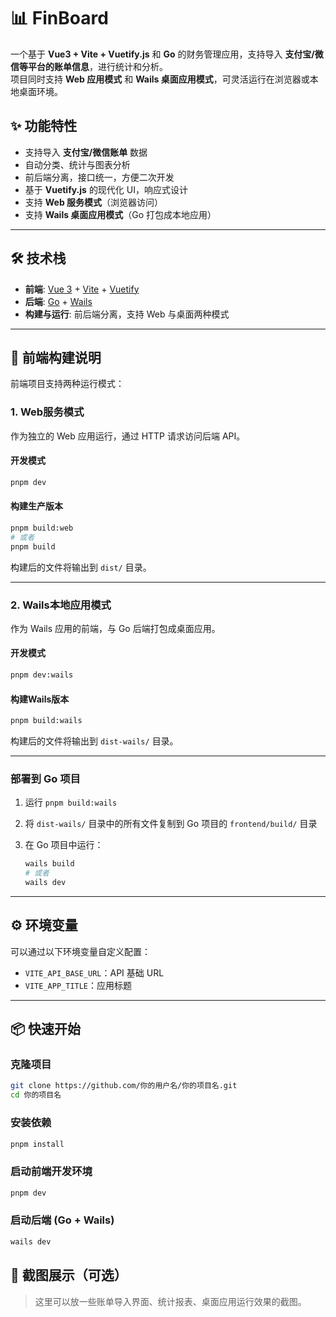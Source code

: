# 📊 FinBoard

一个基于 **Vue3 + Vite + Vuetify.js** 和 **Go** 的财务管理应用，支持导入 **支付宝/微信等平台的账单信息**，进行统计和分析。  
项目同时支持 **Web 应用模式** 和 **Wails 桌面应用模式**，可灵活运行在浏览器或本地桌面环境。

## ✨ 功能特性

- 支持导入 **支付宝/微信账单** 数据
- 自动分类、统计与图表分析
- 前后端分离，接口统一，方便二次开发
- 基于 **Vuetify.js** 的现代化 UI，响应式设计
- 支持 **Web 服务模式**（浏览器访问）
- 支持 **Wails 桌面应用模式**（Go 打包成本地应用）

---

## 🛠 技术栈

- **前端**: [Vue 3](https://vuejs.org) + [Vite](https://vite.dev) + [Vuetify](https://vuetifyjs.com)
- **后端**: [Go](https://go.dev) + [Wails](https://wails.io)
- **构建与运行**: 前后端分离，支持 Web 与桌面两种模式

---

## 🚀 前端构建说明

前端项目支持两种运行模式：

### 1. Web服务模式

作为独立的 Web 应用运行，通过 HTTP 请求访问后端 API。

#### 开发模式

```bash
pnpm dev
```

#### 构建生产版本

```bash
pnpm build:web
# 或者
pnpm build
```

构建后的文件将输出到 `dist/` 目录。

---

### 2. Wails本地应用模式

作为 Wails 应用的前端，与 Go 后端打包成桌面应用。

#### 开发模式

```bash
pnpm dev:wails
```

#### 构建Wails版本

```bash
pnpm build:wails
```

构建后的文件将输出到 `dist-wails/` 目录。

---

### 部署到 Go 项目

1. 运行 `pnpm build:wails`​
2. 将 `dist-wails/` 目录中的所有文件复制到 Go 项目的 `frontend/build/` 目录
3. 在 Go 项目中运行：

    ```bash
    wails build
    # 或者
    wails dev
    ```

---

## ⚙️ 环境变量

可以通过以下环境变量自定义配置：

- ​`VITE_API_BASE_URL`：API 基础 URL
- ​`VITE_APP_TITLE`：应用标题

---

## 📦 快速开始

### 克隆项目

```bash
git clone https://github.com/你的用户名/你的项目名.git
cd 你的项目名
```

### 安装依赖

```bash
pnpm install
```

### 启动前端开发环境

```bash
pnpm dev
```

### 启动后端 (Go + Wails)

```bash
wails dev
```

## 📸 截图展示（可选）

> 这里可以放一些账单导入界面、统计报表、桌面应用运行效果的截图。
